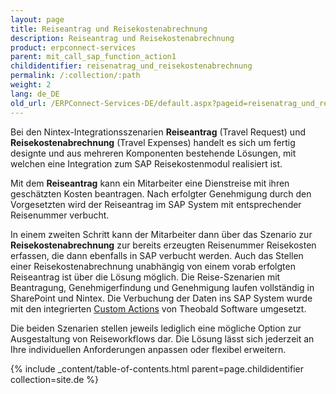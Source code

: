 ```yaml
---
layout: page
title: Reiseantrag und Reisekostenabrechnung
description: Reiseantrag und Reisekostenabrechnung
product: erpconnect-services
parent: mit_call_sap_function_action1
childidentifier: reisenatrag_und_reisekostenabrechnung
permalink: /:collection/:path
weight: 2
lang: de_DE
old_url: /ERPConnect-Services-DE/default.aspx?pageid=reisenatrag_und_reisekostenabrechnung__
---
```


Bei den Nintex-Integrationsszenarien **Reiseantrag** (Travel Request) und **Reisekostenabrechnung** (Travel Expenses) handelt es sich um fertig designte und aus mehreren Komponenten bestehende Lösungen, mit welchen eine Integration zum SAP Reisekostenmodul realisiert ist. 

Mit dem **Reiseantrag** kann ein Mitarbeiter eine Dienstreise mit ihren geschätzten Kosten beantragen. Nach erfolgter Genehmigung durch den Vorgesetzten wird der Reiseantrag im SAP System mit entsprechender Reisenummer verbucht. 

In einem zweiten Schritt kann der Mitarbeiter dann über das Szenario zur **Reisekostenabrechnung** zur bereits erzeugten Reisenummer Reisekosten erfassen, die dann ebenfalls in SAP verbucht werden. Auch das Stellen einer Reisekostenabrechnung unabhängig von einem vorab erfolgten Reiseantrag ist über die Lösung möglich. Die Reise-Szenarien mit Beantragung, Genehmigerfindung und Genehmigung laufen vollständig in SharePoint und Nintex. Die Verbuchung der Daten ins SAP System wurde mit den integrierten [Custom Actions]() von Theobald Software umgesetzt.  

Die beiden Szenarien stellen jeweils lediglich eine mögliche Option zur Ausgestaltung von Reiseworkflows dar. Die Lösung lässt sich jederzeit an Ihre individuellen Anforderungen anpassen oder flexibel erweitern.   

{% include _content/table-of-contents.html parent=page.childidentifier collection=site.de %}